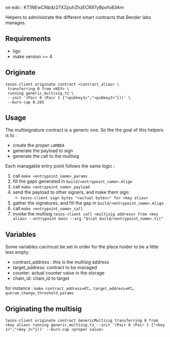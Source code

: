 
on edo : KT1NEwCNbdz27XZpuhZhzECR97yBpxfo83Am

Helpers to administrate the different smart contracts that Bender labs manages.

## Requirements

* ligo
* make version >= 4

## Originate

```
tezos-client originate contract <contract_alias> \
 transferring 0 from <KEY> \ 
 running generic_multisig.tz \
 --init '(Pair 0 (Pair 1 {"<pubkey1>";"<pubkey2>"}))' \
 --burn-cap 0.265
```

## Usage

The multisignature contract is a generic one. So the the goal of this helpers is to :
* create the proper `LAMBDA`
* generate the payload to sign
* generate the call to the multisig

Each managable entry point follows the same logic : 

1. call `make <entrypoint_name>_params`
2. fill the gaps generated in `build/<entrypoint_name>.mligo`
3. call `make <entrypoint_name>_payload`
4. send the payload to other signers, and make them sign:
    * `tezos-client sign bytes "<actual bytes>" for <key alias>`
5. gather the signatures, and fill the gap in `build/<entrypoint_name>.mligo`
6. call `make <entrypoint_name>_call`
7. invoke the multisig `tezos-client call <multisig address> from <key alias> --entrypoint main --arg "$(cat build/<entrypoint_name>.tz)"`

## Variables

Some variables can/must be set in order for the place holder to be a little less empty:
* contract_address : this is the multisig address
* target_address: contract to be managed
* counter: actual counter value in the storage
* chain_id: chain_id to target

for instance :
`make contract_address=KT… target_address=KT… quorum_change_threshold_params`

## Originating the multisig

`tezos-client originate contract GenericMultisig transferring 0 from <key alias> running generic_multisig.tz --init '(Pair 0 (Pair 1 {"<key 1>";"<key 2>"}))' --burn-cap <proper value>`